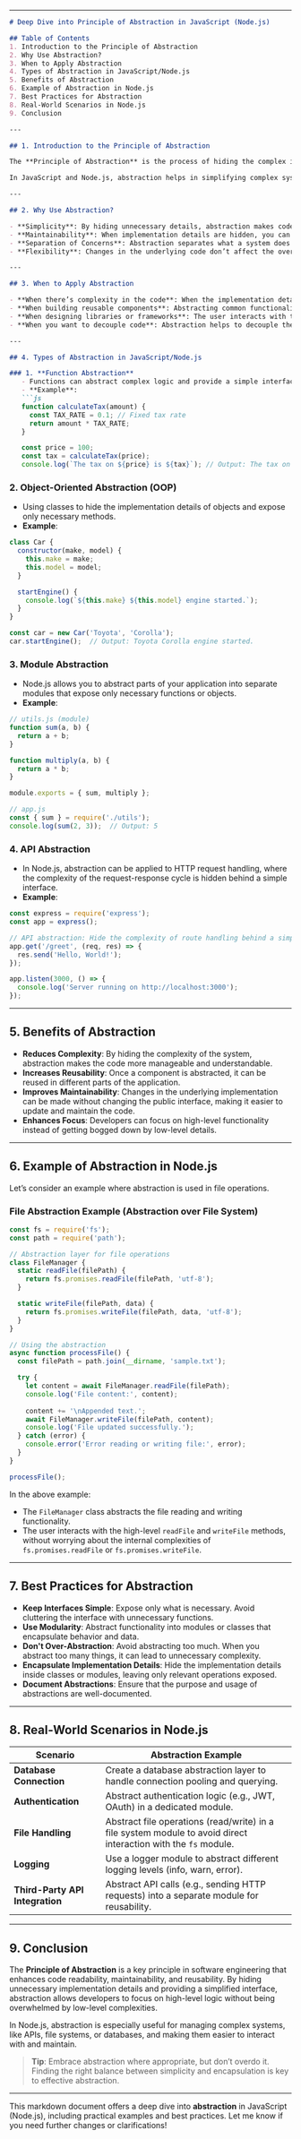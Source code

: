 
---

```markdown
# Deep Dive into Principle of Abstraction in JavaScript (Node.js)

## Table of Contents
1. Introduction to the Principle of Abstraction
2. Why Use Abstraction?
3. When to Apply Abstraction
4. Types of Abstraction in JavaScript/Node.js
5. Benefits of Abstraction
6. Example of Abstraction in Node.js
7. Best Practices for Abstraction
8. Real-World Scenarios in Node.js
9. Conclusion

---

## 1. Introduction to the Principle of Abstraction

The **Principle of Abstraction** is the process of hiding the complex implementation details of a system and exposing only the necessary and relevant information to the user. It allows developers to interact with a simplified interface without worrying about the underlying complexities.

In JavaScript and Node.js, abstraction helps in simplifying complex systems, improving code readability, and making the application easier to maintain.

---

## 2. Why Use Abstraction?

- **Simplicity**: By hiding unnecessary details, abstraction makes code easier to understand and work with.
- **Maintainability**: When implementation details are hidden, you can make changes without affecting the users of the abstraction.
- **Separation of Concerns**: Abstraction separates what a system does from how it does it, which allows you to focus on higher-level logic.
- **Flexibility**: Changes in the underlying code don’t affect the overall system as long as the abstracted interface remains the same.

---

## 3. When to Apply Abstraction

- **When there’s complexity in the code**: When the implementation details are complicated and unnecessary for the user to understand.
- **When building reusable components**: Abstracting common functionality into reusable components reduces redundancy.
- **When designing libraries or frameworks**: The user interacts with the high-level API, while the complex logic is hidden within.
- **When you want to decouple code**: Abstraction helps to decouple the client code from the implementation, allowing easier updates and testing.

---

## 4. Types of Abstraction in JavaScript/Node.js

### 1. **Function Abstraction**
   - Functions can abstract complex logic and provide a simple interface for the users.
   - **Example**:
   ```js
   function calculateTax(amount) {
     const TAX_RATE = 0.1; // Fixed tax rate
     return amount * TAX_RATE;
   }

   const price = 100;
   const tax = calculateTax(price);
   console.log(`The tax on ${price} is ${tax}`); // Output: The tax on 100 is 10
   ```

### 2. **Object-Oriented Abstraction (OOP)**
   - Using classes to hide the implementation details of objects and expose only necessary methods.
   - **Example**:
   ```js
   class Car {
     constructor(make, model) {
       this.make = make;
       this.model = model;
     }

     startEngine() {
       console.log(`${this.make} ${this.model} engine started.`);
     }
   }

   const car = new Car('Toyota', 'Corolla');
   car.startEngine();  // Output: Toyota Corolla engine started.
   ```

### 3. **Module Abstraction**
   - Node.js allows you to abstract parts of your application into separate modules that expose only necessary functions or objects.
   - **Example**:
   ```js
   // utils.js (module)
   function sum(a, b) {
     return a + b;
   }

   function multiply(a, b) {
     return a * b;
   }

   module.exports = { sum, multiply };
   ```
   ```js
   // app.js
   const { sum } = require('./utils');
   console.log(sum(2, 3));  // Output: 5
   ```

### 4. **API Abstraction**
   - In Node.js, abstraction can be applied to HTTP request handling, where the complexity of the request-response cycle is hidden behind a simple interface.
   - **Example**:
   ```js
   const express = require('express');
   const app = express();

   // API abstraction: Hide the complexity of route handling behind a simple interface
   app.get('/greet', (req, res) => {
     res.send('Hello, World!');
   });

   app.listen(3000, () => {
     console.log('Server running on http://localhost:3000');
   });
   ```

---

## 5. Benefits of Abstraction

- **Reduces Complexity**: By hiding the complexity of the system, abstraction makes the code more manageable and understandable.
- **Increases Reusability**: Once a component is abstracted, it can be reused in different parts of the application.
- **Improves Maintainability**: Changes in the underlying implementation can be made without changing the public interface, making it easier to update and maintain the code.
- **Enhances Focus**: Developers can focus on high-level functionality instead of getting bogged down by low-level details.

---

## 6. Example of Abstraction in Node.js

Let’s consider an example where abstraction is used in file operations.

### **File Abstraction Example** (Abstraction over File System)

```js
const fs = require('fs');
const path = require('path');

// Abstraction layer for file operations
class FileManager {
  static readFile(filePath) {
    return fs.promises.readFile(filePath, 'utf-8');
  }

  static writeFile(filePath, data) {
    return fs.promises.writeFile(filePath, data, 'utf-8');
  }
}

// Using the abstraction
async function processFile() {
  const filePath = path.join(__dirname, 'sample.txt');

  try {
    let content = await FileManager.readFile(filePath);
    console.log('File content:', content);
    
    content += '\nAppended text.';
    await FileManager.writeFile(filePath, content);
    console.log('File updated successfully.');
  } catch (error) {
    console.error('Error reading or writing file:', error);
  }
}

processFile();
```

In the above example:
- The `FileManager` class abstracts the file reading and writing functionality.
- The user interacts with the high-level `readFile` and `writeFile` methods, without worrying about the internal complexities of `fs.promises.readFile` or `fs.promises.writeFile`.

---

## 7. Best Practices for Abstraction

- **Keep Interfaces Simple**: Expose only what is necessary. Avoid cluttering the interface with unnecessary functions.
- **Use Modularity**: Abstract functionality into modules or classes that encapsulate behavior and data.
- **Don't Over-Abstraction**: Avoid abstracting too much. When you abstract too many things, it can lead to unnecessary complexity.
- **Encapsulate Implementation Details**: Hide the implementation details inside classes or modules, leaving only relevant operations exposed.
- **Document Abstractions**: Ensure that the purpose and usage of abstractions are well-documented.

---

## 8. Real-World Scenarios in Node.js

| Scenario                     | Abstraction Example                                    |
|------------------------------|--------------------------------------------------------|
| **Database Connection**       | Create a database abstraction layer to handle connection pooling and querying. |
| **Authentication**            | Abstract authentication logic (e.g., JWT, OAuth) in a dedicated module. |
| **File Handling**             | Abstract file operations (read/write) in a file system module to avoid direct interaction with the `fs` module. |
| **Logging**                   | Use a logger module to abstract different logging levels (info, warn, error). |
| **Third-Party API Integration**| Abstract API calls (e.g., sending HTTP requests) into a separate module for reusability. |

---

## 9. Conclusion

The **Principle of Abstraction** is a key principle in software engineering that enhances code readability, maintainability, and reusability. By hiding unnecessary implementation details and providing a simplified interface, abstraction allows developers to focus on high-level logic without being overwhelmed by low-level complexities.

In Node.js, abstraction is especially useful for managing complex systems, like APIs, file systems, or databases, and making them easier to interact with and maintain.

> **Tip**: Embrace abstraction where appropriate, but don’t overdo it. Finding the right balance between simplicity and encapsulation is key to effective abstraction.

---

This markdown document offers a deep dive into **abstraction** in JavaScript (Node.js), including practical examples and best practices. Let me know if you need further changes or clarifications!